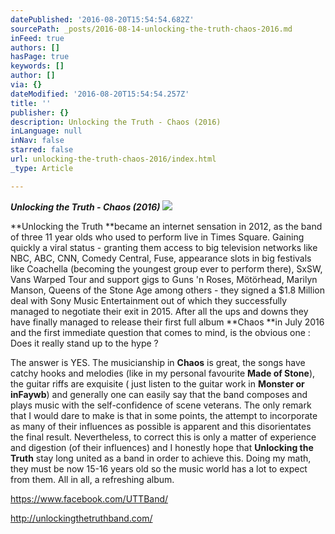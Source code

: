 ```yaml
---
datePublished: '2016-08-20T15:54:54.682Z'
sourcePath: _posts/2016-08-14-unlocking-the-truth-chaos-2016.md
inFeed: true
authors: []
hasPage: true
keywords: []
author: []
via: {}
dateModified: '2016-08-20T15:54:54.257Z'
title: ''
publisher: {}
description: Unlocking the Truth - Chaos (2016)
inLanguage: null
inNav: false
starred: false
url: unlocking-the-truth-chaos-2016/index.html
_type: Article

---
```

_**Unlocking the Truth - Chaos (2016)**_
![](https://the-grid-user-content.s3-us-west-2.amazonaws.com/35b1b234-8c64-44b0-baed-ec2332de572a.jpg)

**Unlocking the Truth **became an internet sensation in 2012, as the band of three 11 year olds who used to perform live in Times Square. Gaining quickly a viral status - granting them access to big television networks like NBC, ABC, CNN, Comedy Central, Fuse, appearance slots in big festivals like Coachella (becoming the youngest group ever to perform there), SxSW, Vans Warped Tour and support gigs to Guns 'n Roses, Mötörhead, Marilyn Manson, Queens of the Stone Age among others - they signed a $1.8 Million deal with Sony Music Entertainment out of which they successfully managed to negotiate their exit in 2015\. After all the ups and downs they have finally managed to release their first full album **Chaos **in July 2016 and the first immediate question that comes to mind, is the obvious one : Does it really stand up to the hype ?

The answer is YES. The musicianship in **Chaos** is great, the songs have catchy hooks and melodies (like in my personal favourite **Made of Stone**), the guitar riffs are exquisite ( just listen to the guitar work in **Monster **or in**Faywb**) and generally one can easily say that the band composes and plays music with the self-confidence of scene veterans. The only remark that I would dare to make is that in some points, the attempt to incorporate as many of their influences as possible is apparent and this disorientates the final result. Nevertheless, to correct this is only a matter of experience and digestion (of their influences) and I honestly hope that **Unlocking the Truth** stay long united as a band in order to achieve this. Doing my math, they must be now 15-16 years old so the music world has a lot to expect from them. All in all, a refreshing album.

https://www.facebook.com/UTTBand/

http://unlockingthetruthband.com/